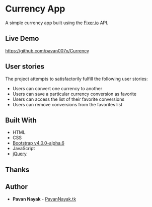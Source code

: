 # Currency App

A simple currency app built using the [Fixer.io](http://fixer.io/) API.

## Live Demo

https://github.com/pavan007x/Currency

## User stories

The project attempts to satisfactorily fulfill the following user stories:

* Users can convert one currency to another
* Users can save a particular currency conversion as favorite
* Users can access the list of their favorite conversions
* Users can remove conversions from the favorites list

## Built With

* HTML
* CSS
* [Bootstrap v4.0.0-alpha.6](https://v4-alpha.getbootstrap.com/)
* JavaScript
* [jQuery](http://jquery.com/)

## Thanks


## Author

* **Pavan Nayak** - [PavanNayak.tk](https://PavanNayak.tk)